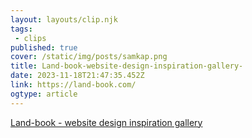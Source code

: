 ```yaml
---
layout: layouts/clip.njk 
tags:
 - clips 
published: true 
cover: /static/img/posts/samkap.png 
title: Land-book-website-design-inspiration-gallery- 
date: 2023-11-18T21:47:35.452Z 
link: https://land-book.com/ 
ogtype: article 
---
```

[Land-book - website design inspiration gallery    ](https://land-book.com/) 
